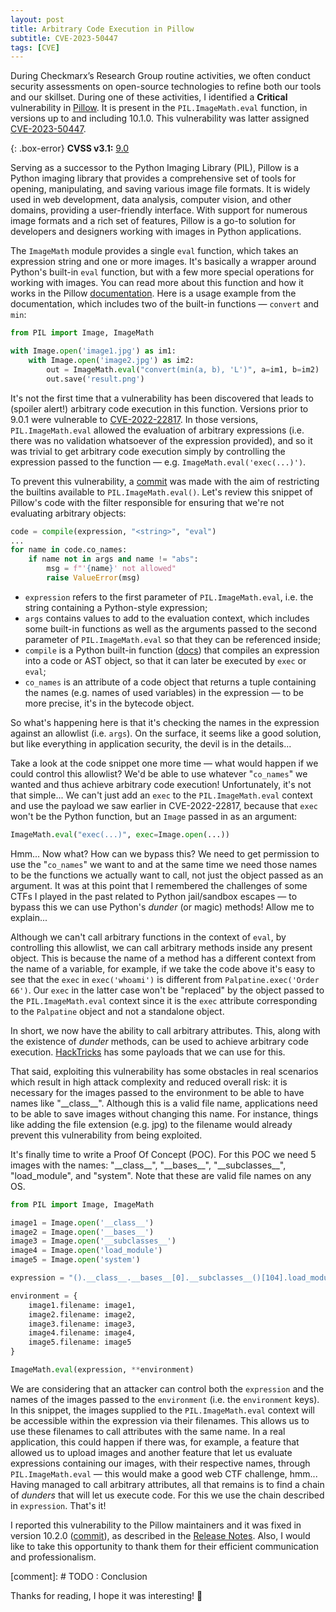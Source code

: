 ```yaml
---
layout: post
title: Arbitrary Code Execution in Pillow
subtitle: CVE-2023-50447
tags: [CVE]
---
```


During Checkmarx’s Research Group routine activities, we often conduct security assessments on open-source technologies to refine both our tools and our skillset. During one of these activities, I identified a **Critical** vulnerability in [Pillow](https://github.com/python-pillow/Pillow). It is present in the `PIL.ImageMath.eval` function, in versions up to and including 10.1.0. This vulnerability was latter assigned [CVE-2023-50447](https://cve.mitre.org/cgi-bin/cvename.cgi?name=CVE-2023-50447).

{: .box-error}
**CVSS v3.1:** [9.0](https://nvd.nist.gov/vuln-metrics/cvss/v3-calculator?vector=AV:N/AC:H/PR:N/UI:N/S:C/C:H/I:H/A:H&version=3.1)

Serving as a successor to the Python Imaging Library (PIL), Pillow is a Python imaging library that provides a comprehensive set of tools for opening, manipulating, and saving various image file formats. It is widely used in web development, data analysis, computer vision, and other domains, providing a user-friendly interface. With support for numerous image formats and a rich set of features, Pillow is a go-to solution for developers and designers working with images in Python applications.

The `ImageMath` module provides a single `eval` function, which takes an expression string and one or more images. It's basically a wrapper around Python's built-in `eval` function, but with a few more special operations for working with images. You can read more about this function and how it works in the Pillow [documentation](https://pillow.readthedocs.io/en/stable/reference/ImageMath.html#PIL.ImageMath.eval). Here is a usage example from the documentation, which includes two of the built-in functions — `convert` and `min`:

```python
from PIL import Image, ImageMath

with Image.open('image1.jpg') as im1:
    with Image.open('image2.jpg') as im2:
        out = ImageMath.eval("convert(min(a, b), 'L')", a=im1, b=im2)
        out.save('result.png')
```

It's not the first time that a vulnerability has been discovered that leads to (spoiler alert!) arbitrary code execution in this function. Versions prior to 9.0.1 were vulnerable to [CVE-2022-22817](https://cve.mitre.org/cgi-bin/cvename.cgi?name=CVE-2022-22817). In those versions, `PIL.ImageMath.eval` allowed the evaluation of arbitrary expressions (i.e. there was no validation whatsoever of the expression provided), and so it was trivial to get arbitrary code execution simply by controlling the expression passed to the function — e.g. `ImageMath.eval('exec(...)')`.

To prevent this vulnerability, a [commit](https://github.com/python-pillow/Pillow/commit/8531b01d6cdf0b70f256f93092caa2a5d91afc11) was made with the aim of restricting the builtins available to `PIL.ImageMath.eval()`. Let's review this snippet of Pillow's code with the filter responsible for ensuring that we're not evaluating arbitrary objects:

```python
code = compile(expression, "<string>", "eval")
...
for name in code.co_names:
    if name not in args and name != "abs":
        msg = f"'{name}' not allowed"
        raise ValueError(msg)
```

* `expression` refers to the first parameter of `PIL.ImageMath.eval`, i.e. the string containing a Python-style expression;
* `args` contains values to add to the evaluation context, which includes some built-in functions as well as the arguments passed to the second parameter of `PIL.ImageMath.eval` so that they can be referenced inside;
* `compile` is a Python built-in function ([docs](https://docs.python.org/3/library/functions.html#compile)) that compiles an expression into a code or AST object, so that it can later be executed by `exec` or `eval`;
* `co_names` is an attribute of a code object that returns a tuple containing the names (e.g. names of used variables) in the expression — to be more precise, it's in the bytecode object.

So what's happening here is that it's checking the names in the expression against an allowlist  (i.e. `args`). On the surface, it seems like a good solution, but like everything in application security, the devil is in the details...

Take a look at the code snippet one more time — what would happen if we could control this allowlist? We'd be able to use whatever "`co_names`" we wanted and thus achieve arbitrary code execution! Unfortunately, it's not that simple... We can't just add an `exec` to the `PIL.ImageMath.eval` context and use the payload we saw earlier in CVE-2022-22817, because that `exec` won't be the Python function, but an `Image` passed in as an argument:

```python
ImageMath.eval("exec(...)", exec=Image.open(...))
```

Hmm... Now what? How can we bypass this? We need to get permission to use the "`co_names`" we want to and at the same time we need those names to be the functions we actually want to call, not just the object passed as an argument. It was at this point that I remembered the challenges of some CTFs I played in the past related to Python jail/sandbox escapes — to bypass this we can use Python's *dunder* (or magic) methods! Allow me to explain...

Although we can't call arbitrary functions in the context of `eval`, by controlling this allowlist, we can call arbitrary methods inside any present object. This is because the name of a method has a different context from the name of a variable, for example, if we take the code above it's easy to see that the `exec` in `exec('whoami')` is different from `Palpatine.exec('Order 66')`. Our `exec` in the latter case won't be "replaced" by the object passed to the `PIL.ImageMath.eval` context since it is the `exec` attribute corresponding to the `Palpatine` object and not a standalone object.

In short, we now have the ability to call arbitrary attributes. This, along with the existence of *dunder* methods, can be used to achieve arbitrary code execution. [HackTricks](https://book.hacktricks.xyz/generic-methodologies-and-resources/python/bypass-python-sandboxes#discover-arbitrary-execution) has some payloads that we can use for this.

That said, exploiting this vulnerability has some obstacles in real scenarios which result in high attack complexity and reduced overall risk: it is necessary for the images passed to the environment to be able to have names like "\_\_class\_\_". Although this is a valid file name, applications need to be able to save images without changing this name. For instance, things like adding the file extension (e.g. jpg) to the filename would already prevent this vulnerability from being exploited.

It's finally time to write a Proof Of Concept (POC). For this POC we need 5 images with the names: "\_\_class\_\_", "\_\_bases\_\_", "\_\_subclasses\_\_", "load_module", and "system". Note that these are valid file names on any OS.

```python
from PIL import Image, ImageMath

image1 = Image.open('__class__')
image2 = Image.open('__bases__')
image3 = Image.open('__subclasses__')
image4 = Image.open('load_module')
image5 = Image.open('system')

expression = "().__class__.__bases__[0].__subclasses__()[104].load_module('os').system('whoami')"

environment = {
    image1.filename: image1,
    image2.filename: image2,
    image3.filename: image3,
    image4.filename: image4,
    image5.filename: image5
}

ImageMath.eval(expression, **environment)
```

We are considering that an attacker can control both the `expression` and the names of the images passed to the `environment` (i.e. the `environment` keys). In this snippet, the images supplied to the `PIL.ImageMath.eval` context will be accessible within the expression via their filenames. This allows us to use these filenames to call attributes with the same name. In a real application, this could happen if there was, for example, a feature that allowed us to upload images and another feature that let us evaluate expressions containing our images, with their respective names, through `PIL.ImageMath.eval` — this would make a good web CTF challenge, hmm... Having managed to call arbitrary attributes, all that remains is to find a chain of *dunders* that will let us execute code. For this we use the chain described in `expression`. That's it!

I reported this vulnerability to the Pillow maintainers and it was fixed in version 10.2.0 ([commit](https://github.com/python-pillow/Pillow/commit/02c6183d41c68a8dd080f5739f566bd82485822d)), as described in the [Release Notes](https://pillow.readthedocs.io/en/stable/releasenotes/10.2.0.html#imagemath-eval-restricted-environment-keys). Also, I would like to take this opportunity  to thank them for their efficient communication and professionalism.

[comment]: # TODO : Conclusion

Thanks for reading, I hope it was interesting! 🙂
